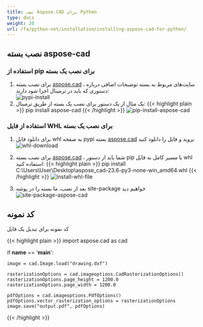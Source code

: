 ```yaml
---
title: نصب Aspose.CAD برای Python
type: docs
weight: 20
url: /fa/python-net/installation/installing-aspose-cad-for-python/
---
```


## **نصب بسته aspose-cad**

### استفاده از pip برای نصب یک بسته

1. برای نصب بسته [aspose.cad](https://pypi.org/project/aspose-cad/) ، سایت‌های مربوط به بسته توضیحات اضافی درباره دستوری که باید در ترمینال اجرا شود دارند:<br/>
![pypi-install](/cad/_assets/python-net/install/pypi-aspose-cad.png)
1. یک مثال از یک دستور برای نصب یک بسته از طریق ترمینال:
{{< highlight plain >}}
pip install aspose-cad
{{< /highlight >}}
![pip-install-aspose-cad](/cad/_assets/python-net/install/pip-install-aspose.png)

### استفاده از فایل WHL برای نصب یک بسته

1. برای دانلود فایل whl به صفحه pypi بسته [aspose.cad](https://pypi.org/project/aspose-cad/#files) بروید و فایل را دانلود کنید<br/>
![whl-download](/cad/_assets/python-net/install/download-whl-file.png)<br/>
1. برای نصب بسته [aspose.cad](https://pypi.org/project/aspose-cad/) ، شما باید از دستور pip با مسیر کامل به فایل whl استفاده کنید:
{{< highlight plain >}}
pip install C:\Users\User\Desktop\aspose_cad-23.6-py3-none-win_amd64.whl
{{< /highlight >}}
![install-whl-file](/cad/_assets/python-net/install/install-whl-file-terminal.png)

1. بعد از نصب، ما بسته را در پوشه site-package خواهیم دید<br/>
![site-package-aspose-cad](/cad/_assets/python-net/install/site-package-aspose.png)

## کد نمونه
کد نمونه برای تبدیل یک فایل

{{< highlight plain >}}
import aspose.cad as cad

if __name__ == '__main__':
    
    image = cad.Image.load("drawing.dxf")

    rasterizationOptions = cad.imageoptions.CadRasterizationOptions()
    rasterizationOptions.page_height = 1200.0
    rasterizationOptions.page_width = 1200.0
    
    pdfOptions = cad.imageoptions.PdfOptions()
    pdfOptions.vector_rasterization_options = rasterizationOptions
    image.save("output.pdf", pdfOptions)
{{< /highlight >}}
